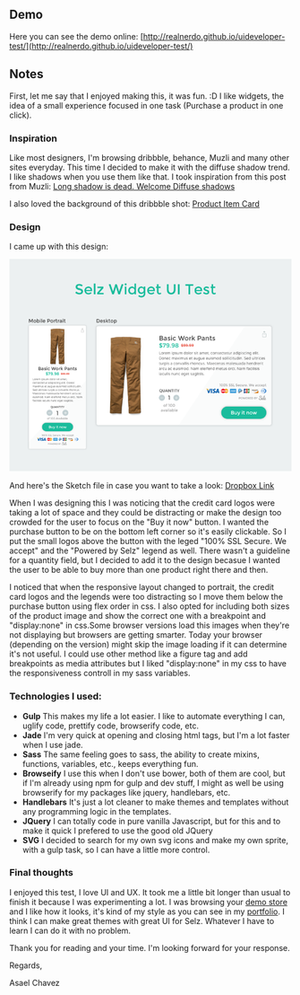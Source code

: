 ## Demo

Here you can see the demo online: [http://realnerdo.github.io/uideveloper-test/](http://realnerdo.github.io/uideveloper-test/)

## Notes

First, let me say that I enjoyed making this, it was fun. :D
I like widgets, the idea of a small experience focused in one task (Purchase a product in one click).

### Inspiration

Like most designers, I'm browsing dribbble, behance, Muzli and many other sites everyday. This time I decided to make it with the diffuse shadow trend. I like shadows when you use them like that. I took inspiration from this post from Muzli: [Long shadow is dead. Welcome Diffuse shadows](https://medium.com/muzli-design-inspiration/long-shadow-is-dead-welcome-diffuse-shadows-6a1f2ee9a6fe#.2srwr2ey0)

I also loved the background of this dribbble shot: [Product Item Card](https://dribbble.com/shots/2226739-Day-002-Product-Item-Card/attachments/413975)

### Design

I came up with this design:

![Selz Widget](dist/img/screen.png)

And here's the Sketch file in case you want to take a look: [Dropbox Link](https://www.dropbox.com/s/59zlfy8r2u3rvn7/Selz%20Widget.sketch?dl=0)

When I was designing this I was noticing that the credit card logos were taking a lot of space and they could be distracting or make the design too crowded for the user to focus on the "Buy it now" button. I wanted the purchase button to be on the bottom left corner so it's easily clickable. So I put the small logos above the button with the leged "100% SSL Secure. We accept" and the "Powered by Selz" legend as well. There wasn't a guideline for a quantity field, but I decided to add it to the design becasue I wanted the user to be able to buy more than one product right there and then.

I noticed that when the responsive layout changed to portrait, the credit card logos and the legends were too distracting so I move them below the purchase button using flex order in css. I also opted for including both sizes of the product image and show the correct one with a breakpoint and "display:none" in css.Some browser versions load this images when they're not displaying but browsers are getting smarter. Today your browser (depending on the version) might skip the image loading if it can determine it's not useful. I could use other method like a figure tag and add breakpoints as media attributes but I liked "display:none" in my css to have the responsiveness controll in my sass variables. 

### Technologies I used:

- **Gulp** This makes my life a lot easier. I like to automate everything I can, uglify code, prettify code, browserify code, etc.
- **Jade** I'm very quick at opening and closing html tags, but I'm a lot faster when I use jade.
- **Sass** The same feeling goes to sass, the ability to create mixins, functions, variables, etc., keeps everything fun.
- **Browseify** I use this when I don't use bower, both of them are cool, but if I'm already using npm for gulp and dev stuff, I might as well be using browserify for my packages like jquery, handlebars, etc.
- **Handlebars** It's just a lot cleaner to make themes and templates without any programming logic in the templates.
- **JQuery** I can totally code in pure vanilla Javascript, but for this and to make it quick I prefered to use the good old JQuery
- **SVG** I decided to search for my own svg icons and make my own sprite, with a gulp task, so I can have a little more control.

### Final thoughts

I enjoyed this test, I love UI and UX. It took me a little bit longer than usual to finish it because I was experimenting a lot. I was browsing your [demo store](http://store.sampotts.me/) and I like how it looks, it's kind of my style as you can see in my [portfolio](http://realnerdo.com). I think I can make great themes with great UI for Selz. Whatever I have to learn I can do it with no problem.

Thank you for reading and your time. I'm looking forward for your response.

Regards,

Asael Chavez
